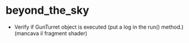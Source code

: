 beyond_the_sky
==============

* Verify if GunTurret object is executed (put a log in the run() method.) (mancava il fragment shader)
